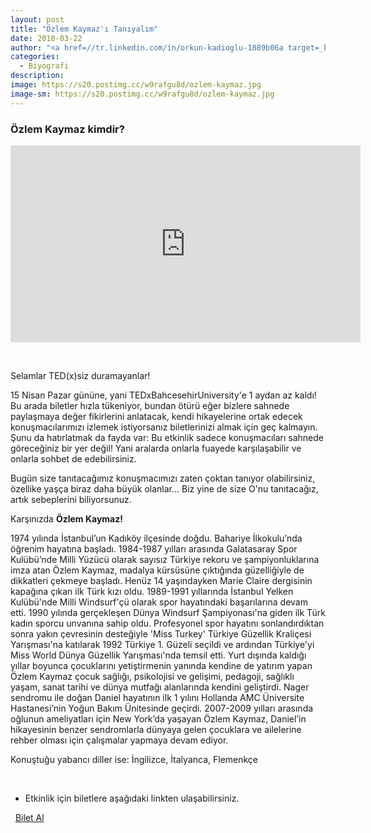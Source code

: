 ```yaml
---
layout: post
title: "Özlem Kaymaz'ı Tanıyalım"
date: 2018-03-22
author: "<a href=//tr.linkedin.com/in/orkun-kadioglu-1889b06a target=_blank>Orkun Kadıoğlu</a>"
categories:
  - Biyografi
description:
image: https://s20.postimg.cc/w9rafgu8d/ozlem-kaymaz.jpg
image-sm: https://s20.postimg.cc/w9rafgu8d/ozlem-kaymaz.jpg
---
```

### Özlem Kaymaz kimdir?

<iframe width="560" height="315" src="https://www.youtube.com/embed/XHFs1lIPKHw" frameborder="0" gesture="media" allow="encrypted-media" allowfullscreen></iframe>

&nbsp;

Selamlar TED(x)siz duramayanlar!

15 Nisan Pazar gününe, yani TEDxBahcesehirUniversity'e 1 aydan az kaldı! Bu arada biletler hızla tükeniyor, bundan ötürü eğer bizlere sahnede paylaşmaya değer fikirlerini anlatacak, kendi hikayelerine ortak edecek konuşmacılarımızı izlemek istiyorsanız biletlerinizi almak için geç kalmayın. Şunu da hatırlatmak da fayda var:
Bu etkinlik sadece konuşmacıları sahnede göreceğiniz bir yer değil! Yani aralarda onlarla fuayede karşılaşabilir ve onlarla sohbet de edebilirsiniz.

Bugün size tanıtacağımız konuşmacımızı zaten çoktan tanıyor olabilirsiniz, özellike yaşça biraz daha büyük olanlar...
Biz yine de size O'nu tanıtacağız, artık sebeplerini biliyorsunuz.

Karşınızda <b>Özlem Kaymaz!</b>


1974 yılında İstanbul’un Kadıköy ilçesinde doğdu. Bahariye İlkokulu’nda öğrenim hayatına başladı. 1984-1987 yılları arasında Galatasaray Spor Kulübü’nde Milli Yüzücü olarak sayısız Türkiye rekoru ve şampiyonluklarına imza atan Özlem Kaymaz, madalya kürsüsüne çıktığında güzelliğiyle de dikkatleri çekmeye başladı. Henüz 14 yaşındayken Marie Claire dergisinin kapağına çıkan ilk Türk kızı oldu. 1989-1991 yıllarında İstanbul Yelken Kulübü'nde Milli Windsurf'çü olarak spor hayatındaki başarılarına devam etti. 1990 yılında gerçekleşen Dünya Windsurf Şampiyonası'na giden ilk Türk kadın sporcu unvanına sahip oldu.
Profesyonel spor hayatını sonlandırdıktan sonra yakın çevresinin desteğiyle 'Miss Turkey' Türkiye Güzellik Kraliçesi Yarışması'na katılarak 1992 Türkiye 1. Güzeli seçildi ve ardından Türkiye'yi Miss World Dünya Güzellik Yarışması'nda temsil etti.
Yurt dışında kaldığı yıllar boyunca çocuklarını yetiştirmenin yanında kendine de yatırım yapan Özlem Kaymaz çocuk sağlığı, psikolojisi ve gelişimi, pedagoji, sağlıklı yaşam, sanat tarihi ve dünya mutfağı alanlarında kendini geliştirdi. Nager sendromu ile doğan Daniel hayatının ilk 1 yılını Hollanda AMC Üniversite Hastanesi’nin Yoğun Bakım Ünitesinde geçirdi.
2007-2009 yılları arasında oğlunun ameliyatları için New York’da yaşayan Özlem Kaymaz, Daniel’in hikayesinin benzer sendromlarla dünyaya gelen çocuklara ve ailelerine rehber olması için çalışmalar yapmaya devam ediyor.

Konuştuğu yabancı diller ise: İngilizce, İtalyanca, Flemenkçe

&nbsp;

- Etkinlik için biletlere aşağıdaki linkten ulaşabilirsiniz.

<i class="fa fa-lg fa-ticket" aria-hidden="true"></i>&nbsp; <a href="https://www.biletino.com/event/eventdetail/4477" target="_blank"> Bilet Al</a>
